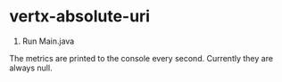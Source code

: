 # vertx-absolute-uri
1. Run Main.java

The metrics are printed to the console every second. Currently they are always null.
